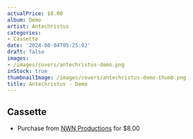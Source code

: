 ```yaml
---
actualPrice: $8.00
album: Demo
artist: Antechristus
categories:
- Cassette
date: '2024-08-04T05:25:02'
draft: false
images:
- /images/covers/antechristus-demo.png
inStock: true
thumbnailImage: /images/covers/antechristus-demo-thumb.png
title: Antechristus - Demo
---
```


## Cassette
* Purchase from [NWN Productions](http://shop.nwnprod.com/index.php?route=product/product&path=73&product_id=53151&sort=pd.name&order=ASC) for $8.00
